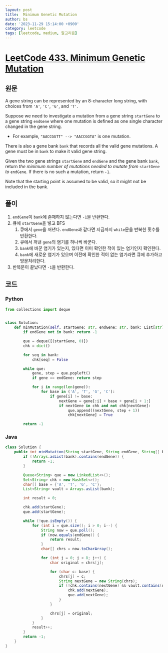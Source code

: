 ```yaml
---
layout: post
title:  Minimum Genetic Mutation
author: bs
date: '2023-11-29 15:14:00 +0900'
category: leetcode
tags: [leetcode, medium, 알고리즘]
---
```


# [LeetCode 433. Minimum Genetic Mutation](https://leetcode.com/problems/minimum-genetic-mutation)

## 원문
A gene string can be represented by an 8-character long string, with choices from `'A'`, `'C'`, `'G'`, and `'T'`.

Suppose we need to investigate a mutation from a gene string `startGene` to a gene string `endGene` where one mutation is defined as one single character changed in the gene string.

- For example, `"AACCGGTT" --> "AACCGGTA"` is one mutation.

There is also a gene bank `bank` that records all the valid gene mutations. A gene must be in `bank` to make it valid gene string.

Given the two gene strings `startGene` and `endGene` and the gene bank `bank`, return *the minimum number of mutations needed to mutate from* `startGene` *to* `endGene`. If there is no such a mutation, return `-1`.

Note that the starting point is assumed to be valid, so it might not be included in the bank.

## 풀이
1. `endGene`이 `bank`에 존재하지 않는다면 `-1`을 반환한다.
2. 큐에 `startGene`을 넣고 BFS
    1. 큐에서 `gene`을 꺼낸다. `endGene`과 같다면 지금까지 `while`문을 반복한 횟수를 반환한다.
    2. 큐에서 꺼낸 `gene`의 염기를 하나씩 바꾼다.
    3. `bank`에 바꾼 염기가 있는지, 있다면 이미 확인한 적이 있는 염기인지 확인한다.
    4. `bank`에 새로운 염기가 있으며 이전에 확인한 적이 없는 염기라면 큐에 추가하고 방문처리한다.
3. 반복문이 끝났다면 `-1`을 반환한다.

## 코드
### Python
```python
from collections import deque


class Solution:
    def minMutation(self, startGene: str, endGene: str, bank: List[str]) -> int:
        if endGene not in bank: return -1

        que = deque([(startGene, 0)])
        chk = dict()

        for seq in bank:
            chk[seq] = False

        while que:
            gene, step = que.popleft()
            if gene == endGene: return step

            for i in range(len(gene)):
                for base in ('A', 'T', 'G', 'C'):
                    if gene[i] != base:
                        nextGene = gene[:i] + base + gene[i + 1:]
                        if nextGene in chk and not chk[nextGene]:
                            que.append((nextGene, step + 1))
                            chk[nextGene] = True

        return -1
```

### Java
```java
class Solution {
    public int minMutation(String startGene, String endGene, String[] bank) {
        if (!Arrays.asList(bank).contains(endGene)) {
            return -1;
        }

        Queue<String> que = new LinkedList<>();
        Set<String> chk = new HashSet<>();
        char[] base = {'A', 'T', 'G', 'C'};
        List<String> vault = Arrays.asList(bank);

        int result = 0;

        chk.add(startGene);
        que.add(startGene);

        while (!que.isEmpty()) {
            for (int i = que.size(); i > 0; i--) {
                String now = que.poll();
                if (now.equals(endGene)) {
                    return result;
                }
                char[] chrs = now.toCharArray();

                for (int j = 0; j < 8; j++) {
                    char original = chrs[j];

                    for (char c: base) {
                        chrs[j] = c;
                        String nextGene = new String(chrs);
                        if (!chk.contains(nextGene) && vault.contains(nextGene)) {
                            chk.add(nextGene);
                            que.add(nextGene);
                        }
                    }

                    chrs[j] = original;
                }
            }
            result++;
        }
        return -1;
    }
}
```